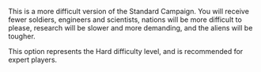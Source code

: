 This is a more difficult version of the Standard Campaign. You will
receive fewer soldiers, engineers and scientists, nations will be more
difficult to please, research will be slower and more demanding, and the
aliens will be tougher.

This option represents the Hard difficulty level, and is recommended for
expert players.